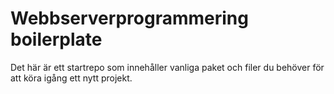 # Webbserverprogrammering boilerplate

Det här är ett startrepo som innehåller vanliga paket och filer du behöver för att köra igång ett nytt projekt.
